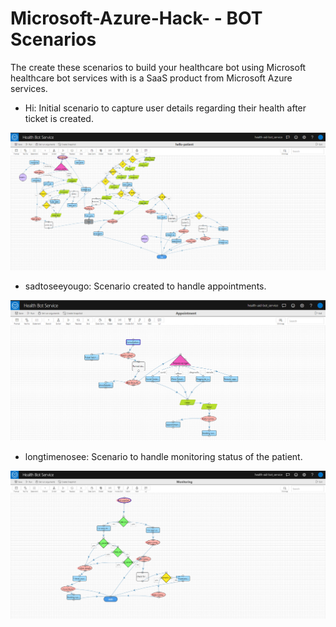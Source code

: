 # Microsoft-Azure-Hack- - BOT Scenarios

The create these scenarios to build your healthcare bot using Microsoft healthcare bot services with is a SaaS product from Microsoft Azure services.

- Hi: Initial scenario to capture user details regarding their health after ticket is created. 

![Image of Structure](https://github.com/sai-hack-2021/Microsoft-Azure-Hack/blob/master/Bot%20Scenarios/Hi-scenario-structure.png)

- sadtoseeyougo: Scenario created to handle appointments.

![Image of Structure](https://github.com/sai-hack-2021/Microsoft-Azure-Hack/blob/master/Bot%20Scenarios/Appointment-scenario.png)

- longtimenosee: Scenario to handle monitoring status of the patient.

![Image of Structure](https://github.com/sai-hack-2021/Microsoft-Azure-Hack/blob/master/Bot%20Scenarios/Monitoring-scenario.png)
